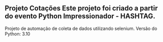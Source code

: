 Projeto Cotações
Este projeto foi criado a partir do evento Python Impressionador - HASHTAG.
----------------------------------------------------------------
Projeto de automação de coleta de dados utilizando selenium.
Versão do Python: 3.10